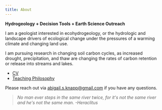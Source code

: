 ```yaml
---
title: About
---
```


**Hydrogeology + Decision Tools + Earth Science Outreach**

I am a geologist interested in ecohydrogeology, or the hydrologic and landscape drivers of ecological change under the pressures of a warming climate and changing land use.

I am pursuing research in changing soil carbon cycles, as increased drought, precipitation, and thaw are changing the rates of carbon retention or release into streams and lakes.

- [CV](documents/AbigailKnapp_CVFull_2021.pdf)
- [Teaching Philosophy](documents/ASKnapp_TeachingPhilosophyStatement.pdf)

Please reach out via abigail.s.knapp@gmail.com if you have any questions.

> *No man ever steps in the same river twice, for it's not the same river and he's not the same man. -Heraclitus*